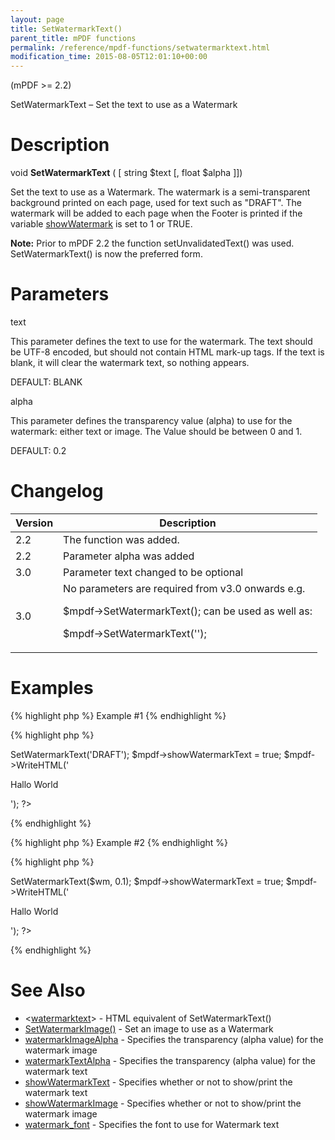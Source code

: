 ```yaml
---
layout: page
title: SetWatermarkText()
parent_title: mPDF functions
permalink: /reference/mpdf-functions/setwatermarktext.html
modification_time: 2015-08-05T12:01:10+00:00
---
```


<p>(mPDF &gt;= 2.2)</p>
<p>SetWatermarkText – Set the text to use as a Watermark</p>

# Description

<p class="manual_block">void <b>SetWatermarkText</b> ( [ string <span class="parameter">$text</span> [, float <span class="parameter">$alpha</span> ]])</p>
<p>Set the text to use as a Watermark. The watermark is a semi-transparent background printed on each page, used for text such as "DRAFT". The watermark will be added to each page when the Footer is printed if the variable <a href="{{ "/reference/mpdf-variables/showwatermarktext.html" | prepend: site.baseurl }}">showWatermark</a> is set to 1 or <span class="smallblock">TRUE</span>.&nbsp;</p>

<div class="alert alert-info" role="alert"><strong>Note:</strong> Prior to mPDF 2.2 the function setUnvalidatedText() was used. SetWatermarkText() is now the preferred form.</div>

# Parameters

<p class="manual_param_dt"><span class="parameter">text</span></p>
<p class="manual_param_dd">This parameter defines the text to use for the watermark. The text should be UTF-8 encoded, but should not contain HTML mark-up tags. If the text is blank, it will clear the watermark text, so nothing appears.

<span class="smallblock">DEFAULT</span>: <span class="smallblock">BLANK</span></p>
<p class="manual_param_dt"><span class="parameter">alpha</span></p>
<p class="manual_param_dd">This parameter defines the transparency value (alpha) to use for the watermark: either text or image. The Value should be between 0 and 1.

<span class="smallblock">DEFAULT</span>: 0.2</p>

# Changelog

<table class="table"> <thead>
<tr> <th>Version</th><th>Description</th> </tr>
</thead> <tbody>
<tr>
<td>2.2</td>
<td>The function was added.</td>
</tr>
<tr>
<td>2.2</td>
<td>Parameter <span class="parameter">alpha</span> was added</td>
</tr>
<tr>
<td>3.0</td>
<td>Parameter <span class="parameter">text</span> changed to be optional

</td>
</tr>
<tr>
<td>3.0</td>
<td>No parameters are required from v3.0 onwards e.g.

$mpdf-&gt;SetWatermarkText(); can be used as well as:

$mpdf-&gt;SetWatermarkText('');</td>
</tr>
</tbody> </table>

# Examples

{% highlight php %}
Example #1
{% endhighlight %}

{% highlight php %}
<?php

$mpdf=new mPDF();

$mpdf->SetWatermarkText('DRAFT');

$mpdf->showWatermarkText = true;

$mpdf->WriteHTML('<p>Hallo World</p>');

?>
{% endhighlight %}

{% highlight php %}
Example #2
{% endhighlight %}

{% highlight php %}
<?php

// htmltoolkit contains a function strcode2utf() to convert htmlentities to UTF-8 encoded text$mpdf=new mPDF();

$wm = strcode2utf("&amp;#1575;&amp;#1610;&amp;#1604;&amp;#1575;&amp;#1578; &amp;#1601;&amp;#1610;&amp;#1605;&amp;#1575; &amp;#1575;&amp;#1610;&amp;#1604;&amp;#1575;&amp;#1578; &amp;#1601;&amp;#1610;&amp;#1605;&amp;#1575;");

$mpdf->SetWatermarkText($wm, 0.1);

$mpdf->showWatermarkText = true;

$mpdf->WriteHTML('<p>Hallo World</p>');

?>
{% endhighlight %}

# See Also

<ul>
<li class="manual_boxlist">&lt;<a href="{{ "/reference/html-control-tags/watermarktext.html" | prepend: site.baseurl }}">watermarktext</a>&gt; - HTML equivalent of SetWatermarkText()</li>
<li class="manual_boxlist"><a href="{{ "/reference/mpdf-functions/setwatermarktext.html" | prepend: site.baseurl }}">SetWatermarkImage()</a> - Set an image to use as a Watermark</li>
<li class="manual_boxlist"><a href="{{ "/reference/mpdf-variables/watermarkimagealpha.html" | prepend: site.baseurl }}">watermarkImageAlpha</a> - Specifies the transparency (alpha value) for the watermark image</li>
<li class="manual_boxlist"><a href="{{ "/reference/mpdf-variables/watermarktextalpha.html" | prepend: site.baseurl }}">watermarkTextAlpha</a> - Specifies the transparency (alpha value) for the watermark text</li>
<li class="manual_boxlist"><a href="{{ "/reference/mpdf-variables/showwatermarktext.html" | prepend: site.baseurl }}">showWatermarkText</a> - Specifies whether or not to show/print the watermark text

</li>
<li class="manual_boxlist"><a href="{{ "/reference/mpdf-variables/showwatermarktext.html" | prepend: site.baseurl }}">showWatermarkImage</a> - Specifies whether or not to show/print the watermark image</li>
<li class="manual_boxlist"><a href="{{ "/reference/mpdf-variables/watermark-font.html" | prepend: site.baseurl }}">watermark_font</a> - Specifies the font to use for Watermark text</li>
</ul>
